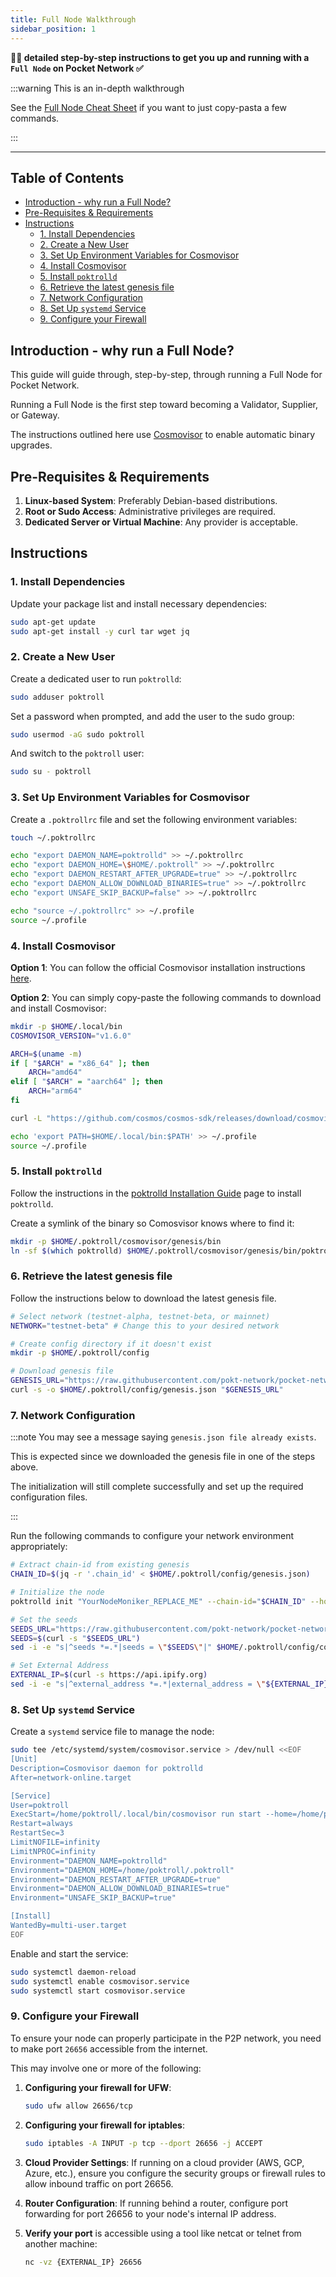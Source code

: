 ```yaml
---
title: Full Node Walkthrough
sidebar_position: 1
---
```


**🧑‍🔬 detailed step-by-step instructions to get you up and running with a `Full Node` on Pocket Network ✅**

:::warning This is an in-depth walkthrough

See the [Full Node Cheat Sheet](../cheat_sheets/full_node_cheatsheet.md) if you want to just copy-pasta a few commands.

:::

---

## Table of Contents <!-- omit in toc -->

- [Introduction - why run a Full Node?](#introduction---why-run-a-full-node)
- [Pre-Requisites \& Requirements](#pre-requisites--requirements)
- [Instructions](#instructions)
  - [1. Install Dependencies](#1-install-dependencies)
  - [2. Create a New User](#2-create-a-new-user)
  - [3. Set Up Environment Variables for Cosmovisor](#3-set-up-environment-variables-for-cosmovisor)
  - [4. Install Cosmovisor](#4-install-cosmovisor)
  - [5. Install `poktrolld`](#5-install-poktrolld)
  - [6. Retrieve the latest genesis file](#6-retrieve-the-latest-genesis-file)
  - [7. Network Configuration](#7-network-configuration)
  - [8. Set Up `systemd` Service](#8-set-up-systemd-service)
  - [9. Configure your Firewall](#9-configure-your-firewall)

## Introduction - why run a Full Node?

This guide will guide through, step-by-step, through running a Full Node for Pocket Network.

Running a Full Node is the first step toward becoming a Validator, Supplier, or Gateway.

The instructions outlined here use [Cosmovisor](https://docs.cosmos.network/v0.45/run-node/cosmovisor.html)
to enable automatic binary upgrades.

## Pre-Requisites & Requirements

1. **Linux-based System**: Preferably Debian-based distributions.
2. **Root or Sudo Access**: Administrative privileges are required.
3. **Dedicated Server or Virtual Machine**: Any provider is acceptable.

## Instructions

### 1. Install Dependencies

Update your package list and install necessary dependencies:

```bash
sudo apt-get update
sudo apt-get install -y curl tar wget jq
```

### 2. Create a New User

Create a dedicated user to run `poktrolld`:

```bash
sudo adduser poktroll
```

Set a password when prompted, and add the user to the sudo group:

```bash
sudo usermod -aG sudo poktroll
```

And switch to the `poktroll` user:

```bash
sudo su - poktroll
```

### 3. Set Up Environment Variables for Cosmovisor

Create a `.poktrollrc` file and set the following environment variables:

```bash
touch ~/.poktrollrc

echo "export DAEMON_NAME=poktrolld" >> ~/.poktrollrc
echo "export DAEMON_HOME=\$HOME/.poktroll" >> ~/.poktrollrc
echo "export DAEMON_RESTART_AFTER_UPGRADE=true" >> ~/.poktrollrc
echo "export DAEMON_ALLOW_DOWNLOAD_BINARIES=true" >> ~/.poktrollrc
echo "export UNSAFE_SKIP_BACKUP=false" >> ~/.poktrollrc

echo "source ~/.poktrollrc" >> ~/.profile
source ~/.profile
```

### 4. Install Cosmovisor

**Option 1**: You can follow the official Cosmovisor installation instructions [here](https://docs.cosmos.network/main/build/tooling/cosmovisor#installation).

**Option 2**: You can simply copy-paste the following commands to download and install Cosmovisor:

```bash
mkdir -p $HOME/.local/bin
COSMOVISOR_VERSION="v1.6.0"

ARCH=$(uname -m)
if [ "$ARCH" = "x86_64" ]; then
    ARCH="amd64"
elif [ "$ARCH" = "aarch64" ]; then
    ARCH="arm64"
fi

curl -L "https://github.com/cosmos/cosmos-sdk/releases/download/cosmovisor%2F${COSMOVISOR_VERSION}/cosmovisor-${COSMOVISOR_VERSION}-linux-${ARCH}.tar.gz" | tar -zxvf - -C $HOME/.local/bin

echo 'export PATH=$HOME/.local/bin:$PATH' >> ~/.profile
source ~/.profile
```

### 5. Install `poktrolld`

Follow the instructions in the [poktrolld Installation Guide](../../tools/user_guide/poktrolld_cli.md) page to install `poktrolld`.

Create a symlink of the binary so Comosvisor knows where to find it:

```bash
mkdir -p $HOME/.poktroll/cosmovisor/genesis/bin
ln -sf $(which poktrolld) $HOME/.poktroll/cosmovisor/genesis/bin/poktrolld
```

### 6. Retrieve the latest genesis file

Follow the instructions below to download the latest genesis file.

```bash
# Select network (testnet-alpha, testnet-beta, or mainnet)
NETWORK="testnet-beta" # Change this to your desired network

# Create config directory if it doesn't exist
mkdir -p $HOME/.poktroll/config

# Download genesis file
GENESIS_URL="https://raw.githubusercontent.com/pokt-network/pocket-network-genesis/master/shannon/${NETWORK}/genesis.json"
curl -s -o $HOME/.poktroll/config/genesis.json "$GENESIS_URL"
```

### 7. Network Configuration

:::note
You may see a message saying `genesis.json file already exists`.

This is expected since we downloaded the genesis file in one of the steps above.

The initialization will still complete successfully and set up the required configuration files.

:::

Run the following commands to configure your network environment appropriately:

```bash
# Extract chain-id from existing genesis
CHAIN_ID=$(jq -r '.chain_id' < $HOME/.poktroll/config/genesis.json)

# Initialize the node
poktrolld init "YourNodeMoniker_REPLACE_ME" --chain-id="$CHAIN_ID" --home=$HOME/.poktroll

# Set the seeds
SEEDS_URL="https://raw.githubusercontent.com/pokt-network/pocket-network-genesis/master/shannon/${NETWORK}/seeds"
SEEDS=$(curl -s "$SEEDS_URL")
sed -i -e "s|^seeds *=.*|seeds = \"$SEEDS\"|" $HOME/.poktroll/config/config.toml

# Set External Address
EXTERNAL_IP=$(curl -s https://api.ipify.org)
sed -i -e "s|^external_address *=.*|external_address = \"${EXTERNAL_IP}:26656\"|" $HOME/.poktroll/config/config.toml
```

### 8. Set Up `systemd` Service

Create a `systemd` service file to manage the node:

```bash
sudo tee /etc/systemd/system/cosmovisor.service > /dev/null <<EOF
[Unit]
Description=Cosmovisor daemon for poktrolld
After=network-online.target

[Service]
User=poktroll
ExecStart=/home/poktroll/.local/bin/cosmovisor run start --home=/home/poktroll/.poktroll
Restart=always
RestartSec=3
LimitNOFILE=infinity
LimitNPROC=infinity
Environment="DAEMON_NAME=poktrolld"
Environment="DAEMON_HOME=/home/poktroll/.poktroll"
Environment="DAEMON_RESTART_AFTER_UPGRADE=true"
Environment="DAEMON_ALLOW_DOWNLOAD_BINARIES=true"
Environment="UNSAFE_SKIP_BACKUP=true"

[Install]
WantedBy=multi-user.target
EOF
```

Enable and start the service:

```bash
sudo systemctl daemon-reload
sudo systemctl enable cosmovisor.service
sudo systemctl start cosmovisor.service
```

### 9. Configure your Firewall

To ensure your node can properly participate in the P2P network, you need to make port `26656` accessible from the internet.

This may involve one or more of the following:

1. **Configuring your firewall for UFW**:

   ```bash
   sudo ufw allow 26656/tcp
   ```

2. **Configuring your firewall for iptables**:

   ```bash
   sudo iptables -A INPUT -p tcp --dport 26656 -j ACCEPT
   ```

3. **Cloud Provider Settings**: If running on a cloud provider (AWS, GCP, Azure, etc.), ensure you configure the security groups or firewall rules to allow inbound traffic on port 26656.
4. **Router Configuration**: If running behind a router, configure port forwarding for port 26656 to your node's internal IP address.
5. **Verify your port** is accessible using a tool like netcat or telnet from another machine:

   ```bash
   nc -vz {EXTERNAL_IP} 26656
   ```
